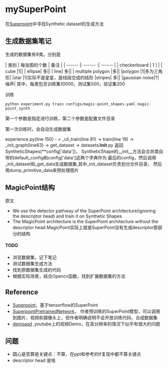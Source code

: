 # mySuperPoint
在[Superpoint](https://github.com/rpautrat/SuperPoint)中寻找Synthetic dataset的生成方法
## 生成数据集笔记
生成的数据集有9类，分别是

| 类别 | 每张图的个数 | 备注 |
| ------ |: ------ :| ------ |
|  checkerboard | 1 | |
| cube |1||
| ellipse| 多||
| line| 多||
| multiple polygon |多||
|polygon |1|多为三角形|
|star |1|实际不是星星，是线段交成的结形
|stripes| 多||
|gaussian noise|?|噪声|
其中，每类包含训练集10000，测试集500，验证集200

训练
```shell
python experiment.py train configs/magic-point_shapes.yaml magic-point_synth
```
第一个参数是指定进行训练，第二个参数是配置文件目录

第一次训练时，会自动生成数据集

experience.py(line 150) - > _cli_train(line 81) 
-> train(line 19) -> _init_graph(line63)
-> get_dataset -> datasets/__init__.py 返回SyntheticShapes(**config['data'])，
SyntheticShape的__init__方法会合并类自带的default_config和config['data']这两个字典作为
最后的config，然后调用_init_dataset和_get_data生成数据集,其中_init_dataset负责划分文件目录，
然后用dump_primitive_data来预处理图片

## MagicPoint结构
原文
* We use the detector pathway of the SuperPoint architecture(ignoring the descriptor head)
and train it on Synthetic Shapes
* The MagicPoint architecture is the SuperPoint architecture without the descriptor head
MagicPoint实际上就是SuperPoint没有生成descriptor那部分的结构
#### TODO
* 浏览数据集，记下笔记
* 测试数据集生成方法
* 找到原数据集生成的代码
* 根据实际场景，结合Opencv函数，找到扩展数据集的方法

## Reference
* [Superpoint](https://github.com/rpautrat/SuperPoint)，基于tensorflow的SuperPoint
* [SuperpointPretrainedNetwork](https://github.com/MagicLeapResearch/SuperPointPretrainedNetwork)，
作者预训练的SuperPoint模型，可以调用到图片、视频和摄像头上，但作者明确说明不会开放训练代码、合成数据集
* [demoasd](https://www.youtube.com/watch?v=gtzxuET74Mk) ,youtube上的视频Demo，在高分辨率的情况下似乎有很大的问题

## 问题
* 圆心是否算是关键点：不算，在ppt和参考的tf复现中都不算关键点
* descriptor head 是啥